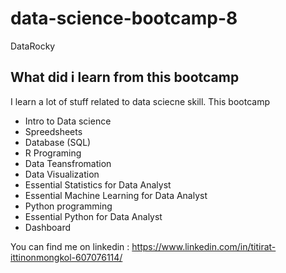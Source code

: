 # data-science-bootcamp-8
DataRocky

## What did i learn from this bootcamp

I learn a lot of stuff related to data sciecne skill. This bootcamp

- Intro to Data science
- Spreedsheets
- Database (SQL)
- R Programing
- Data Teansfromation
- Data Visualization
- Essential Statistics for Data Analyst
- Essential Machine Learning for Data Analyst
- Python programming
- Essential Python for Data Analyst
- Dashboard
  
You can find me on linkedin : https://www.linkedin.com/in/titirat-ittinonmongkol-607076114/
